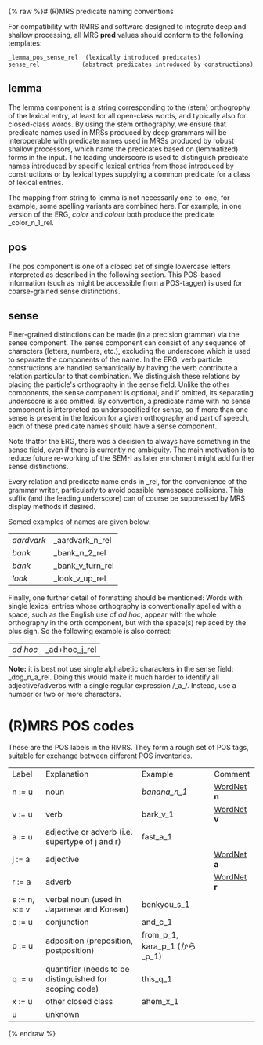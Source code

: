 {% raw %}# (R)MRS predicate naming conventions

For compatibility with RMRS and software designed to integrate deep and
shallow processing, all MRS **pred** values should conform to the
following templates:

    _lemma_pos_sense_rel  (lexically introduced predicates)
    sense_rel            (abstract predicates introduced by constructions)

## lemma

The lemma component is a string corresponding to the (stem) orthogrophy
of the lexical entry, at least for all open-class words, and typically
also for closed-class words. By using the stem orthography, we ensure
that predicate names used in MRSs produced by deep grammars will be
interoperable with predicate names used in MRSs produced by robust
shallow processors, which name the predicates based on (lemmatized)
forms in the input. The leading underscore is used to distinguish
predicate names introduced by specific lexical entries from those
introduced by constructions or by lexical types supplying a common
predicate for a class of lexical entries.

The mapping from string to lemma is not necessarily one-to-one, for
example, some spelling variants are combined here. For example, in one
version of the ERG, *color* and *colour* both produce the predicate
\_color\_n\_1\_rel.

## pos

The pos component is one of a closed set of single lowercase letters
interpreted as described in the following section. This POS-based
information (such as might be accessible from a POS-tagger) is used for
coarse-grained sense distinctions.

## sense

Finer-grained distinctions can be made (in a precision grammar) via the
sense component. The sense component can consist of any sequence of
characters (letters, numbers, etc.), excluding the underscore which is
used to separate the components of the name. In the ERG, verb particle
constructions are handled semantically by having the verb contribute a
relation particular to that combination. We distinguish these relations
by placing the particle's orthography in the sense field. Unlike the
other components, the sense component is optional, and if omitted, its
separating underscore is also omitted. By convention, a predicate name
with no sense component is interpreted as underspecified for sense, so
if more than one sense is present in the lexicon for a given orthography
and part of speech, each of these predicate names should have a sense
component.

Note thatfor the ERG, there was a decision to always have something in
the sense field, even if there is currently no ambiguity. The main
motivation is to reduce future re-working of the SEM-I as later
enrichment might add further sense distinctions.

Every relation and predicate name ends in \_rel, for the convenience of
the grammar writer, particularly to avoid possible namespace collisions.
This suffix (and the leading underscore) can of course be suppressed by
MRS display methods if desired.

Somed examples of names are given below:

|            |                      |
|------------|----------------------|
| *aardvark* | \_aardvark\_n\_rel   |
| *bank*     | \_bank\_n\_2\_rel    |
| *bank*     | \_bank\_v\_turn\_rel |
| *look*     | \_look\_v\_up\_rel   |

Finally, one further detail of formatting should be mentioned: Words
with single lexical entries whose orthography is conventionally spelled
with a space, such as the English use of *ad hoc*, appear with the whole
orthography in the orth component, but with the space(s) replaced by the
plus sign. So the following example is also correct:

|          |                  |
|----------|------------------|
| *ad hoc* | \_ad+hoc\_j\_rel |

**Note:** it is best not use single alphabetic characters in the sense
field: \_dog\_n\_a\_rel. Doing this would make it much harder to
identify all adjective/adverbs with a single regular expression /\_a\_/.
Instead, use a number or two or more characters.

# (R)MRS POS codes

These are the POS labels in the RMRS. They form a rough set of POS tags,
suitable for exchange between different POS inventories.

|               |                                                         |                                     |                           |
|---------------|---------------------------------------------------------|-------------------------------------|---------------------------|
| Label         | Explanation                                             | Example                             | Comment                   |
| n := u        | noun                                                    | *banana\_n\_1*                      | [WordNet](/WordNet) **n** |
| v := u        | verb                                                    | bark\_v\_1                          | [WordNet](/WordNet) **v** |
| a := u        | adjective or adverb (i.e. supertype of j and r)         | fast\_a\_1                          |                           |
| j := a        | adjective                                               |                                     | [WordNet](/WordNet) **a** |
| r := a        | adverb                                                  |                                     | [WordNet](/WordNet) **r** |
| s := n, s:= v | verbal noun (used in Japanese and Korean)               | benkyou\_s\_1                       |                           |
| c := u        | conjunction                                             | and\_c\_1                           |                           |
| p := u        | adposition (preposition, postposition)                  | from\_p\_1, kara\_p\_1 (から\_p\_1) |                           |
| q := u        | quantifier (needs to be distinguished for scoping code) | this\_q\_1                          |                           |
| x := u        | other closed class                                      | ahem\_x\_1                          |                           |
| u             | unknown                                                 |                                     |                           |
<update date omitted for speed>{% endraw %}